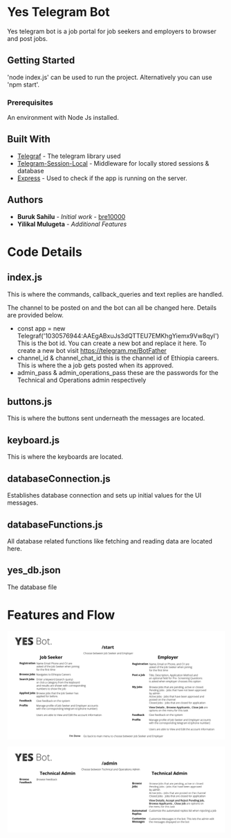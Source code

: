 # Yes Telegram Bot

Yes telegram bot is a job portal for job seekers and employers to browser and post jobs.

## Getting Started

'node index.js' can be used to run the project.
Alternatively you can use 'npm start'.

### Prerequisites

An environment with Node Js installed.



## Built With

* [Telegraf](telegraf.js.org) - The telegram library used
* [Telegram-Session-Local](https://www.npmjs.com/package/telegraf-session-local) - Middleware for locally stored sessions & database
* [Express](https://expressjs.com/) - Used to check if the app is running on the server.


## Authors

* **Buruk Sahilu** - *Initial work* - [bre10000](https://github.com/bre10000)
* **Yilikal Mulugeta** - *Additional Features*


# Code Details

## index.js

This is where the commands, callback_queries and text replies are handled. 

The channel to be posted on and the bot can all be changed here. Details are provided below.

* const app = new Telegraf('1030576944:AAEgABxuJs3dQTTEU7EMKhgYiemx9Vw8qyI')
  This is the bot id. You can create a new bot and replace it here. To create a new bot visit https://telegram.me/BotFather
* channel_id & channel_chat_id
  this is the channel id of Ethiopia careers. This is where the a job gets posted when its approved.
* admin_pass & admin_operations_pass
  these are the passwords for the Technical and Operations admin respectively

## buttons.js

This is where the buttons sent underneath the messages are located.

## keyboard.js

This is where the keyboards are located.

## databaseConnection.js

Establishes database connection and sets up initial values for the UI messages.

## databaseFunctions.js

All database related functions like fetching and reading data are located here.

## yes_db.json

The database file

# Features and Flow

![Yes Bot](./main.png  "Main Image")

![Admin](./admin.png "Admin Image")